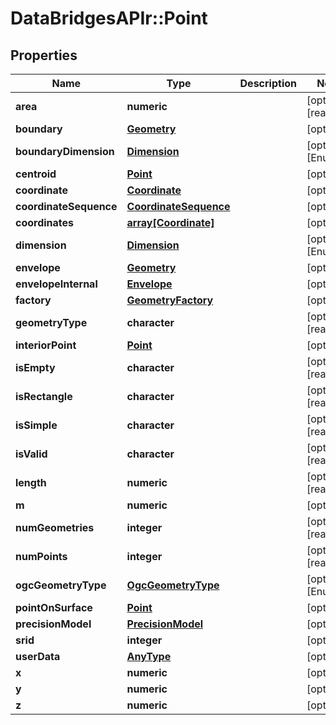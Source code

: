 # DataBridgesAPIr::Point


## Properties
Name | Type | Description | Notes
------------ | ------------- | ------------- | -------------
**area** | **numeric** |  | [optional] [readonly] 
**boundary** | [**Geometry**](Geometry.md) |  | [optional] 
**boundaryDimension** | [**Dimension**](Dimension.md) |  | [optional] [Enum: ] 
**centroid** | [**Point**](Point.md) |  | [optional] 
**coordinate** | [**Coordinate**](Coordinate.md) |  | [optional] 
**coordinateSequence** | [**CoordinateSequence**](CoordinateSequence.md) |  | [optional] 
**coordinates** | [**array[Coordinate]**](Coordinate.md) |  | [optional] 
**dimension** | [**Dimension**](Dimension.md) |  | [optional] [Enum: ] 
**envelope** | [**Geometry**](Geometry.md) |  | [optional] 
**envelopeInternal** | [**Envelope**](Envelope.md) |  | [optional] 
**factory** | [**GeometryFactory**](GeometryFactory.md) |  | [optional] 
**geometryType** | **character** |  | [optional] [readonly] 
**interiorPoint** | [**Point**](Point.md) |  | [optional] 
**isEmpty** | **character** |  | [optional] [readonly] 
**isRectangle** | **character** |  | [optional] [readonly] 
**isSimple** | **character** |  | [optional] [readonly] 
**isValid** | **character** |  | [optional] [readonly] 
**length** | **numeric** |  | [optional] [readonly] 
**m** | **numeric** |  | [optional] 
**numGeometries** | **integer** |  | [optional] [readonly] 
**numPoints** | **integer** |  | [optional] [readonly] 
**ogcGeometryType** | [**OgcGeometryType**](OgcGeometryType.md) |  | [optional] [Enum: ] 
**pointOnSurface** | [**Point**](Point.md) |  | [optional] 
**precisionModel** | [**PrecisionModel**](PrecisionModel.md) |  | [optional] 
**srid** | **integer** |  | [optional] 
**userData** | [**AnyType**](.md) |  | [optional] 
**x** | **numeric** |  | [optional] 
**y** | **numeric** |  | [optional] 
**z** | **numeric** |  | [optional] 


